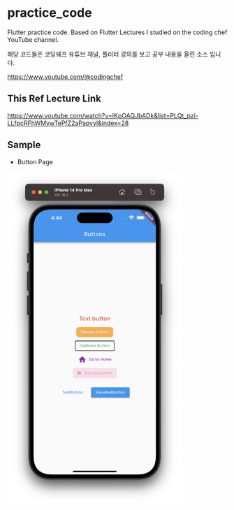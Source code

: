 # practice_code

Flutter practice code.
Based on Flutter Lectures I studied on the coding chef YouTube channel.

해당 코드들은 코딩쉐프 유튜브 채널, 플러터 강의를 보고 공부 내용을 올린 소스 입니다.

https://www.youtube.com/@codingchef

## This Ref Lecture Link
https://www.youtube.com/watch?v=IKpOAQJbADk&list=PLQt_pzi-LLfpcRFhWMywTePfZ2aPapvyl&index=28

## Sample
* Button Page
<img src="./assets/sample1.png" width="400">